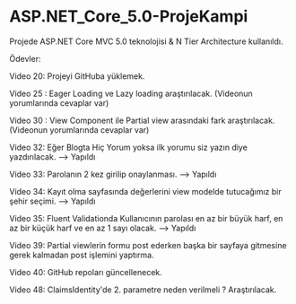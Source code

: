 # ASP.NET_Core_5.0-ProjeKampi
Projede ASP.NET Core MVC 5.0 teknolojisi &amp; N Tier Architecture kullanıldı.

Ödevler:

Video 20: Projeyi GitHuba yüklemek.

Video 25 : Eager Loading ve Lazy loading araştırılacak.
(Videonun yorumlarında cevaplar var)

Video 30 : View Component ile Partial view arasındaki fark araştırılacak.(Videonun yorumlarında cevaplar var)

Video 32: Eğer Blogta Hiç Yorum yoksa ilk yorumu siz yazın diye yazdırılacak. --> Yapıldı

Video 33: Parolanın 2 kez girilip onaylanması. --> Yapıldı

Video 34: Kayıt olma sayfasında değerlerini view modelde tutucağımız bir şehir seçimi. --> Yapıldı

Video 35: Fluent Validationda Kullanıcının parolası en az bir büyük harf, en az bir küçük harf ve en az 1 sayı olacak. --> Yapıldı

Video 39: Partial viewlerin formu post ederken başka bir sayfaya gitmesine gerek kalmadan post işlemini yaptırma.

Video 40: GitHub repoları güncellenecek.

Video 48: ClaimsIdentity'de 2. parametre neden verilmeli ? Araştırılacak.
